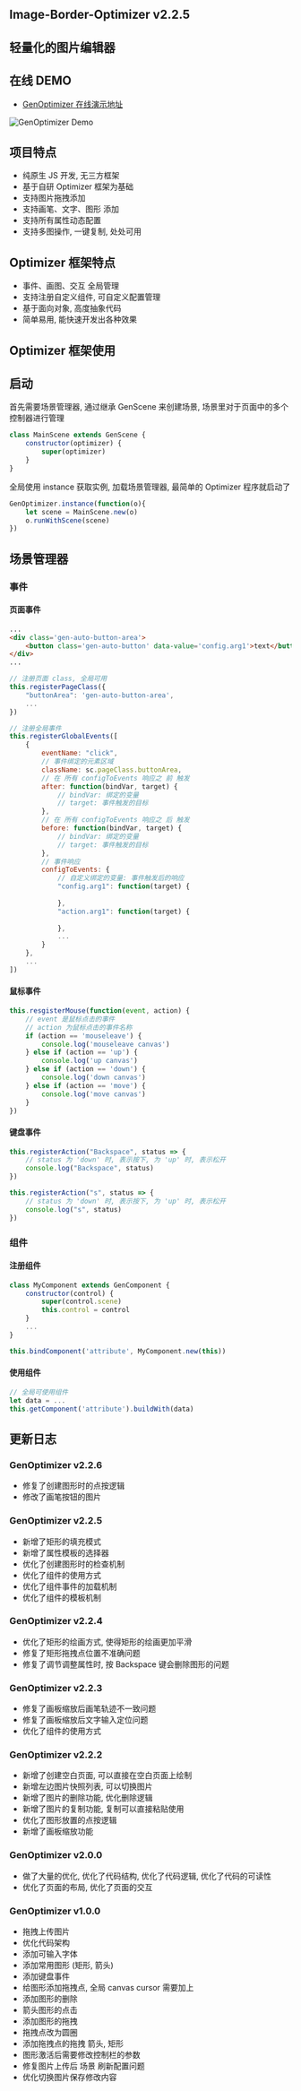 ## Image-Border-Optimizer v2.2.5
## 轻量化的图片编辑器
## 在线 DEMO
- [GenOptimizer 在线演示地址](https://hellojuantu.github.io/image_border_optimizer/)

![GenOptimizer Demo](demo.jpg)

## 项目特点
- 纯原生 JS 开发, 无三方框架
- 基于自研 Optimizer 框架为基础
- 支持图片拖拽添加
- 支持画笔、文字、图形 添加
- 支持所有属性动态配置
- 支持多图操作, 一键复制, 处处可用

## Optimizer 框架特点
- 事件、画图、交互 全局管理
- 支持注册自定义组件, 可自定义配置管理
- 基于面向对象, 高度抽象代码
- 简单易用, 能快速开发出各种效果

## Optimizer 框架使用
## 启动
首先需要场景管理器, 通过继承 GenScene 来创建场景, 场景里对于页面中的多个控制器进行管理
```JavaScript
class MainScene extends GenScene {
    constructor(optimizer) {
        super(optimizer)
    }
}
```
全局使用 instance 获取实例, 加载场景管理器, 最简单的 Optimizer 程序就启动了
```JavaScript
GenOptimizer.instance(function(o){
    let scene = MainScene.new(o)
    o.runWithScene(scene)
})
```
## 场景管理器
### 事件
#### 页面事件
```html
...
<div class='gen-auto-button-area'>
    <button class='gen-auto-button' data-value='config.arg1'>text</button>
</div>
...
```
```JavaScript
// 注册页面 class, 全局可用
this.registerPageClass({
    "buttonArea": 'gen-auto-button-area',
    ...
})

// 注册全局事件       
this.registerGlobalEvents([     
    {
        eventName: "click",
        // 事件绑定的元素区域
        className: sc.pageClass.buttonArea,
        // 在 所有 configToEvents 响应之 前 触发
        after: function(bindVar, target) {
            // bindVar: 绑定的变量
            // target: 事件触发的目标
        },        
        // 在 所有 configToEvents 响应之 后 触发
        before: function(bindVar, target) {
            // bindVar: 绑定的变量
            // target: 事件触发的目标
        },
        // 事件响应
        configToEvents: {
            // 自定义绑定的变量: 事件触发后的响应
            "config.arg1": function(target) {
                
            },
            "action.arg1": function(target) {
                
            },
            ...
        }
    },
    ...
])
```
#### 鼠标事件
```JavaScript
this.resgisterMouse(function(event, action) { 
    // event 是鼠标点击的事件
    // action 为鼠标点击的事件名称    
    if (action == 'mouseleave') {
        console.log('mouseleave canvas')
    } else if (action == 'up') {
        console.log('up canvas')
    } else if (action == 'down') {
        console.log('down canvas')
    } else if (action == 'move') {
        console.log('move canvas')
    }
})
```
#### 键盘事件
```JavaScript
this.registerAction("Backspace", status => {
    // status 为 'down' 时, 表示按下, 为 'up' 时, 表示松开
    console.log("Backspace", status)
})

this.registerAction("s", status => {
    // status 为 'down' 时, 表示按下, 为 'up' 时, 表示松开
    console.log("s", status)
})
```
### 组件
#### 注册组件
```JavaScript
class MyComponent extends GenComponent {
    constructor(control) {
        super(control.scene)
        this.control = control
    }
    ...
}

this.bindComponent('attribute', MyComponent.new(this))
```
#### 使用组件
```JavaScript
// 全局可使用组件
let data = ...
this.getComponent('attribute').buildWith(data)
```

## 更新日志

### GenOptimizer v2.2.6
- 修复了创建图形时的点按逻辑
- 修改了画笔按钮的图片

### GenOptimizer v2.2.5
- 新增了矩形的填充模式
- 新增了属性模板的选择器
- 优化了创建图形时的检查机制
- 优化了组件的使用方式
- 优化了组件事件的加载机制
- 优化了组件的模板机制

### GenOptimizer v2.2.4
- 优化了矩形的绘画方式, 使得矩形的绘画更加平滑
- 修复了矩形拖拽点位置不准确问题
- 修复了调节调整属性时, 按 Backspace 键会删除图形的问题

### GenOptimizer v2.2.3
- 修复了画板缩放后画笔轨迹不一致问题
- 修复了画板缩放后文字输入定位问题
- 优化了组件的使用方式

### GenOptimizer v2.2.2
- 新增了创建空白页面, 可以直接在空白页面上绘制
- 新增左边图片快照列表, 可以切换图片
- 新增了图片的删除功能, 优化删除逻辑
- 新增了图片的复制功能, 复制可以直接粘贴使用
- 优化了图形放置的点按逻辑
- 新增了画板缩放功能

### GenOptimizer v2.0.0
- 做了大量的优化, 优化了代码结构, 优化了代码逻辑, 优化了代码的可读性
- 优化了页面的布局, 优化了页面的交互

### GenOptimizer v1.0.0
- 拖拽上传图片
- 优化代码架构
- 添加可输入字体
- 添加常用图形 (矩形, 箭头)
- 添加键盘事件
- 给图形添加拖拽点, 全局 canvas cursor 需要加上
- 添加图形的删除
- 箭头图形的点击
- 添加图形的拖拽
- 拖拽点改为圆圈
- 添加拖拽点的拖拽 箭头, 矩形
- 图形激活后需要修改控制栏的参数
- 修复图片上传后 场景 刷新配置问题
- 优化切换图片保存修改内容